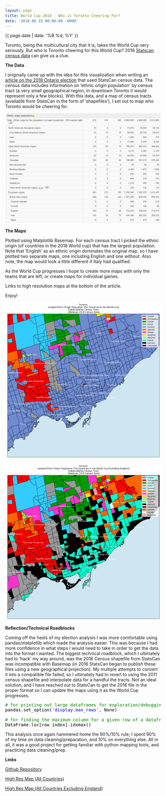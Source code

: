 ```yaml
---
layout: page
title: World Cup 2018 - Who is Toronto Cheering For?
date: '2018-06-15 00:00:00 -0000'
---
```


{{ page.date | date: '%B %d, %Y' }}

Toronto, being the multicultural city that it is, takes the World Cup very seriously. But who is Toronto cheering for this World Cup? 2016 <a href="https://www12.statcan.gc.ca/census-recensement/2016/dp-pd/prof/index.cfm?Lang=E">Statscan census data</a> can give us a clue.

**The Data**

I originally came up with the idea for this visualization when writing an <a href="https://daveveitch.github.io/blog/20180605.html">article on the 2018 Ontario election</a> that used StatsCan census data. The census data includes information on ‘ethnic origin population’ by census tract (a very small geographical region, in downtown Toronto it would represent only a few blocks). With this data, and a map of census tracts (available from StatsCan in the form of ‘shapefiles’), I set out to map who Toronto would be cheering for.

<p style="text-align:center;"><img src="/assets/StatsCanTableHighRes.png" alt="StatsCanTable"></p>

**The Maps**

Plotted using Matplotlib Basemap. For each census tract I picked the ethnic origin (of countries in the 2018 World cup) that has the largest population. Note that ‘English’ as an ethnic origin dominates the original map, so I have plotted two separate maps, one including English and one without.  Also note, the map would look a little different if Italy had qualified.

As the World Cup progresses I hope to create more maps with only the teams that are left, or create maps for individual games.

Links to high resolution maps at the bottom of the article.

Enjoy!

<p style="text-align:center;"><img src="/assets/WCMap1.png" alt="wcmap1"></p>

<p style="text-align:center;"><img src="/assets/WCMap2ExCountries.png" alt="wcmap2"></p>

**Reflection/Technical Roadblocks**

Coming off the heels of my election analysis I was more comfortable using pandas/matplotlib which made the analysis easier. This was because I had more confidence in what steps I would need to take in order to get the data into the format I wanted. The biggest technical roadblock, which I ultimately had to ‘hack’ my way around, was the 2016 Census shapefile from StatsCan was incompatible with Basemap (in 2016 StatsCan began to publish these files using a new geographical projection). My multiple attempts to convert it into a compatible file failed, so I ultimately had to revert to using the 2011 census shapefile and interpolate data for a handful the tracts. Not an ideal solution, and I have reached out to StatsCan to get the 2016 file in the proper format so I can update the maps using it as the World Cup progresses.

<pre style='color:#000000;background:#ffffff;'><span style='color:#008000; '># for printing out large dataframes for exploration/debugging</span>
pandas.set_option(<span style='color:#0000e6; '>'display.max_rows'</span><span style='color:#0000ff; '>,</span> None)

<span style='color:#008000; '># for finding the maximum column for a given row of a dataframe</span>
DataFrame.loc[row_index].idxmax()
</pre>
<!--Created using ToHtml.com on 2019-01-04 02:58:00 UTC -->

This analysis once again hammered home the 90%/10% rule; I spent 90% of my time on data cleaning/preparation, and 10% on everything else. All in all, it was a good project for getting familiar with python mapping tools, and practicing data cleaning/prep.

**Links**

<a href="https://github.com/daveveitch/Projects/tree/master/WorldCupMap">Github Repository</a>

<a href="https://raw.githubusercontent.com/daveveitch/Projects/master/WorldCupMap/WCMap1.png">High Res Map (All Countries)</a>

<a href="https://raw.githubusercontent.com/daveveitch/Projects/master/WorldCupMap/WCMap2ExCountries.png">High Res Map (All Countries Excluding England)</a>

